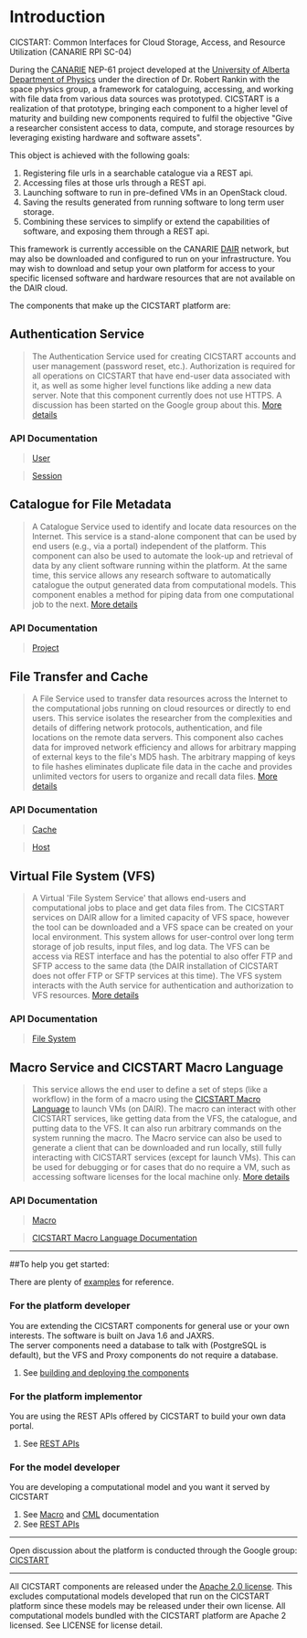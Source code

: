 # Introduction

CICSTART: Common Interfaces for Cloud Storage, Access, and Resource Utilization (CANARIE RPI SC-04)

During the [CANARIE](http://www.canarie.ca/) NEP-61 project developed at the 
[University of Alberta Department of Physics](http://www.physics.ualberta.ca/en/Research/SpacePhysics.aspx) under the direction of 
Dr. Robert Rankin with the space physics group, a framework for cataloguing, accessing, and working with file data from 
various data sources was prototyped. CICSTART is a realization of that prototype, bringing each component to a higher level of 
maturity and building new components required to fulfil the objective "Give a researcher consistent access to data, compute, and 
storage resources by leveraging existing hardware and software assets".  

This object is achieved with the following goals:

1. Registering file urls in a searchable catalogue via a REST api.
2. Accessing files at those urls through a REST api.
3. Launching software to run in pre-defined VMs in an OpenStack cloud.
4. Saving the results generated from running software to long term user storage.
5. Combining these services to simplify or extend the capabilities of software, and exposing them through a REST api.

This framework is currently accessible on the CANARIE [DAIR](http://www.canarie.ca/en/dair-program/about) network, but may also be 
downloaded and configured to run on your infrastructure.  You may wish to download and setup your own platform for access to your 
specific licensed software and hardware resources that are not available on the DAIR cloud.

The components that make up the CICSTART platform are:

## Authentication Service
> The Authentication Service used for creating CICSTART accounts and user management (password reset, etc.).  Authorization is required for
> all operations on CICSTART that have end-user data associated with it, as well as some higher level functions like adding a new data server. 
> Note that this component currently does not use HTTPS.  A discussion has been started on the Google group about this. 
> [More details](//github.com/roddipotter/cicstart/wiki/Auth)
### API Documentation
> [User](http://208.75.74.81/cicstart/docs/?input_baseUrl=http://208.75.74.81/cicstart/api/api-docs#!/user)

> [Session](http://208.75.74.81/cicstart/docs/?input_baseUrl=http://208.75.74.81/cicstart/api/api-docs#!/session)

## Catalogue for File Metadata 
> A Catalogue Service used to identify and locate data resources on the Internet. This service is 
> a stand-alone component that can be used by end users (e.g., via a portal) independent of the platform. This component 
> can also be used to automate the look-up and retrieval of data by any client software running within the platform. 
> At the same time, this service allows any research software to automatically catalogue the output generated data from computational models. 
> This component enables a method for piping data from one computational job to the next. [More details](//github.com/roddipotter/cicstart/wiki/Catalogue)
### API Documentation
> [Project](http://208.75.74.81/cicstart/docs/?input_baseUrl=http://208.75.74.81/cicstart/api/api-docs#!/project)

## File Transfer and Cache
> A File Service used to transfer data resources across the Internet to the computational jobs running on cloud resources or directly to end users. 
> This service isolates the researcher from the complexities and details of differing network protocols, 
> authentication, and file locations on the remote data servers.  This component also caches data for improved network efficiency and 
> allows for arbitrary mapping of external keys to the file's MD5 hash.  The arbitrary mapping of keys to file hashes eliminates duplicate file
> data in the cache and provides unlimited vectors for users to organize and recall data files. [More details](//github.com/roddipotter/cicstart/wiki/File)
### API Documentation
> [Cache](http://208.75.74.81/cicstart/docs/?input_baseUrl=http://208.75.74.81/cicstart/api/api-docs#!/cache)

> [Host](http://208.75.74.81/cicstart/docs/?input_baseUrl=http://208.75.74.81/cicstart/api/api-docs#!/host)

## Virtual File System (VFS)
> A Virtual 'File System Service' that allows end-users and computational jobs to place and get data files from.  The CICSTART services on
> DAIR allow for a limited capacity of VFS space, however the tool can be downloaded and a VFS space can be created on your local environment.
> This system allows for user-control over long term storage of job results, input files, and log data.  The VFS can be access via REST
> interface and has the potential to also offer FTP and SFTP access to the same data (the DAIR installation of CICSTART does not offer FTP or
> SFTP services at this time).  The VFS system interacts with the Auth service for authentication and authorization to VFS resources.
> [More details](//github.com/roddipotter/cicstart/wiki/VFS)  
### API Documentation
> [File System](http://208.75.74.81/cicstart/docs/?input_baseUrl=http://208.75.74.81/cicstart/api/api-docs#!/filesystem)

## Macro Service and CICSTART Macro Language
> This service allows the end user to define a set of steps (like a workflow) in the form of a macro using the [CICSTART Macro Language](//github.com/roddipotter/cicstart/wiki/CML) to
> launch VMs (on DAIR).  The macro can interact with other CICSTART services, like getting data from the VFS, the catalogue, and putting data 
> to the VFS.  It can also run arbitrary commands on the system running the macro.  The Macro service can also be used to generate a client 
> that can be downloaded and run locally, still fully interacting with CICSTART services (except for launch VMs).  This can be used for 
> debugging or for cases that do no require a VM, such as accessing software licenses for the local machine only. 
> [More details](//github.com/roddipotter/cicstart/wiki/Macro)
### API Documentation
> [Macro](http://208.75.74.81/cicstart/docs/?input_baseUrl=http://208.75.74.81/cicstart/api/api-docs#!/macro)

> [CICSTART Macro Language Documentation](//github.com/roddipotter/cicstart/wiki/CML)

---------------------------------------

##To help you get started:

There are plenty of [examples](//github.com/roddipotter/cicstart/wiki/Examples) for reference.

### For the platform developer
You are extending the CICSTART components for general use or your own interests. The software is built on Java 1.6 and JAXRS.  
The server components need a database to talk with (PostgreSQL is default), but the VFS and Proxy components do not require a database.

1. See [building and deploying the components](//github.com/roddipotter/cicstart/wiki/BuildAndDeploy)
    
### For the platform implementor
You are using the REST APIs offered by CICSTART to build your own data portal.

1. See [REST APIs](http://208.75.74.81/cicstart/docs/?input_baseUrl=http://208.75.74.81/cicstart/api/api-docs)
    
### For the model developer
You are developing a computational model and you want it served by CICSTART

1. See [Macro](//github.com/roddipotter/cicstart/wiki/Macro) and [CML](//github.com/roddipotter/cicstart/wiki/CML) documentation
2. See [REST APIs](http://208.75.74.81/cicstart/docs/?input_baseUrl=http://208.75.74.81/cicstart/api/api-docs)

---------------------------------------

Open discussion about the platform is conducted through the Google group: 
[CICSTART](https://groups.google.com/forum/?hl=en&fromgroups#!forum/cicstart)

---------------------------------------

All CICSTART components are released under the [Apache 2.0 license](http://www.apache.org/licenses/LICENSE-2.0.html).  This excludes 
computational models developed that run on the CICSTART platform since these models may be released under their own license.  All 
computational models bundled with the CICSTART platform are Apache 2 licensed. See LICENSE for license detail.

